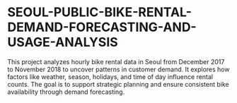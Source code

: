 # SEOUL-PUBLIC-BIKE-RENTAL-DEMAND-FORECASTING-AND-USAGE-ANALYSIS
This project analyzes hourly bike rental data in Seoul from December 2017 to November 2018 to uncover patterns in customer demand. It explores how factors like weather, season, holidays, and time of day influence rental counts. The goal is to support strategic planning and ensure consistent bike availability through demand forecasting.
